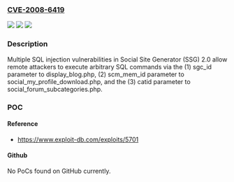 ### [CVE-2008-6419](https://cve.mitre.org/cgi-bin/cvename.cgi?name=CVE-2008-6419)
![](https://img.shields.io/static/v1?label=Product&message=n%2Fa&color=blue)
![](https://img.shields.io/static/v1?label=Version&message=n%2Fa&color=blue)
![](https://img.shields.io/static/v1?label=Vulnerability&message=n%2Fa&color=brighgreen)

### Description

Multiple SQL injection vulnerabilities in Social Site Generator (SSG) 2.0 allow remote attackers to execute arbitrary SQL commands via the (1) sgc_id parameter to display_blog.php, (2) scm_mem_id parameter to social_my_profile_download.php, and the (3) catid parameter to social_forum_subcategories.php.

### POC

#### Reference
- https://www.exploit-db.com/exploits/5701

#### Github
No PoCs found on GitHub currently.

